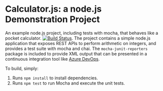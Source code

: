Calculator.js: a node.js Demonstration Project
==============================================
An example node.js project, including tests with mocha, that behaves like
a pocket calculator.
[![Build Status](https://dev.azure.com/ShubhIntOrg03/Integrating%20External%20Source%20Control%20with%20Azure%20Pipelines/_apis/build/status/shubhambhati7.calculator?branchName=master)](https://dev.azure.com/ShubhIntOrg03/Integrating%20External%20Source%20Control%20with%20Azure%20Pipelines/_build/latest?definitionId=5&branchName=master).
The project contains a simple node.js application that exposes REST APIs
to perform arithmetic on integers, and provides a test suite with mocha
and chai.  The `mocha-junit-reporters` package is included to provide XML
output that can be presented in a continuous integration tool like
[Azure DevOps](https://azure.com/devops).

To build, simply:

1. Runs `npm install` to install dependencies.
2. Runs `npm test` to run Mocha and execute the unit tests.

